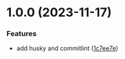 # 1.0.0 (2023-11-17)


### Features

* add husky and commitlint ([1c7ee7e](https://github.com/steven130169/release-workshop-win/commit/1c7ee7ea466187d94a5efe918dafd3fce07244c0))
